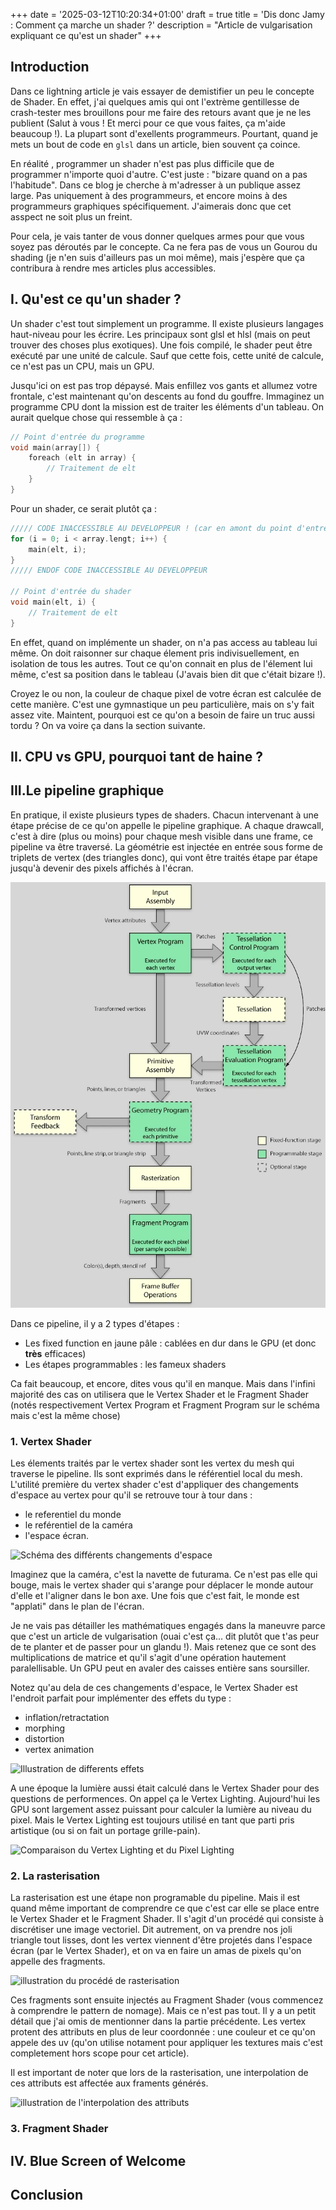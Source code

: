 +++
date = '2025-03-12T10:20:34+01:00'
draft = true
title = 'Dis donc Jamy : Comment ça marche un shader ?'
description = "Article de vulgarisation expliquant ce qu'est un shader"
+++
## Introduction
Dans ce lightning article je vais essayer de demistifier un peu le concepte de Shader. En effet, j'ai quelques amis qui ont l'extrème gentillesse de crash-tester mes brouillons pour me faire des retours avant que je ne les publient (Salut à vous ! Et merci pour ce que vous faites, ça m'aide beaucoup !). La plupart sont d'exellents programmeurs. Pourtant, quand je mets un bout de code en `glsl` dans un article, bien souvent ça coince.

En réalité , programmer un shader n'est pas plus difficile que de programmer n'importe quoi d'autre. C'est juste : "bizare quand on a pas l'habitude". Dans ce blog je cherche à m'adresser à un publique assez large. Pas uniquement à des programmeurs, et encore moins à des programmeurs graphiques spécifiquement. J'aimerais donc que cet asspect ne soit plus un freint.

Pour cela, je vais tanter de vous donner quelques armes pour que vous soyez pas déroutés par le concepte. Ca ne fera pas de vous un Gourou du shading (je n'en suis d'ailleurs pas un moi même), mais j'espère que ça contribura à rendre mes articles plus accessibles.

## I. Qu'est ce qu'un shader ?
Un shader c'est tout simplement un programme. Il existe plusieurs langages haut-niveau pour les écrire. Les principaux sont glsl et hlsl (mais on peut trouver des choses plus exotiques). Une fois compilé, le shader peut être exécuté par une unité de calcule. Sauf que cette fois, cette unité de calcule, ce n'est pas un CPU, mais un GPU.

Jusqu'ici on est pas trop dépaysé. Mais enfillez vos gants et allumez votre frontale, c'est maintenant qu'on descents au fond du gouffre. Immaginez un programme CPU dont la mission est de traiter les éléments d'un tableau. On aurait quelque chose qui ressemble à ça :
```c
// Point d'entrée du programme
void main(array[]) {
	foreach (elt in array) {
		// Traitement de elt
	}
}
```

Pour un shader, ce serait plutôt ça :
```c
///// CODE INACCESSIBLE AU DEVELOPPEUR ! (car en amont du point d'entrée)
for (i = 0; i < array.lengt; i++) {
	main(elt, i);
}
///// ENDOF CODE INACCESSIBLE AU DEVELOPPEUR

// Point d'entrée du shader
void main(elt, i) {
	// Traitement de elt
}
```

En effet, quand on implémente un shader, on n'a pas access au tableau lui même. On doit raisonner sur chaque élement pris indivisuellement, en isolation de tous les autres. Tout ce qu'on connait en plus de l'élement lui même, c'est sa position dans le tableau (J'avais bien dit que c'était bizare !).

Croyez le ou non, la couleur de chaque pixel de votre écran est calculée de cette manière. C'est une gymnastique un peu particulière, mais on s'y fait assez vite. Maintent, pourquoi est ce qu'on a besoin de faire un truc aussi tordu ? On va voire ça dans la section suivante.

## II. CPU vs GPU, pourquoi tant de haine ?


<explication de comment le GPU fonctionnent>

## III.Le pipeline graphique
En pratique, il existe plusieurs types de shaders. Chacun intervenant à une étape précise de ce qu'on appelle le pipeline graphique. A chaque drawcall, c'est à dire (plus ou moins) pour chaque mesh visible dans une frame, ce pipeline va être traversé. La géométrie est injectée en entrée sous forme de triplets de vertex (des triangles donc), qui vont être traités étape par étape jusqu'à devenir des pixels affichés à l'écran.

![Diagramme représentant le pipline graphique](images/gfx_pipeline.opti.webp)

Dans ce pipeline, il y a 2 types d'étapes :
- Les fixed function en jaune pâle : cablées en dur dans le GPU (et donc **très** efficaces)
- Les étapes programmables : les fameux shaders

Ca fait beaucoup, et encore, dites vous qu'il en manque. Mais dans l'infini majorité des cas on utilisera que le Vertex Shader et le Fragment Shader (notés respectivement Vertex Program et Fragment Program sur le schéma mais c'est la même chose)

### 1. Vertex Shader
Les élements traités par le vertex shader sont les vertex du mesh qui traverse le pipeline. Ils sont exprimés dans le référentiel local du mesh. L'utilité première du vertex shader c'est d'appliquer des  changements d'espace au vertex pour qu'il se retrouve tour à tour dans :
- le referentiel du monde
- le reférentiel de la caméra 
- l'espace écran.

![Schéma des différents changements d'espace](images/)

Imaginez que la caméra, c'est la navette de futurama. Ce n'est pas elle qui bouge, mais le vertex shader qui s'arange pour déplacer le monde autour d'elle et l'aligner dans le bon axe. Une fois que c'est fait, le monde est "applati" dans le plan de l'écran.

Je ne vais pas détailler les mathématiques engagés dans la maneuvre parce que c'est un article de vulgarisation (ouai c'est ça... dit plutôt que t'as peur de te planter et de passer pour un glandu !). Mais retenez que ce sont des multiplications de matrice et qu'il s'agit d'une opération hautement paralellisable. Un GPU peut en avaler des caisses entière sans soursiller.

Notez qu'au dela de ces changements d'espace, le Vertex Shader est l'endroit parfait pour implémenter des effets du type :
- inflation/retractation
- morphing
- distortion
- vertex animation

![Illustration de differents effets](images/)

A une époque la lumière aussi était calculé dans le Vertex Shader pour des questions de performences. On appel ça le Vertex Lighting. Aujourd'hui les GPU sont largement assez puissant pour calculer la lumière au niveau du pixel. Mais le Vertex Lighting est toujours utilisé en tant que parti pris artistique (ou si on fait un portage grille-pain).

![Comparaison du Vertex Lighting et du Pixel Lighting](images/)

### 2. La rasterisation
La rasterisation est une étape non programable du pipeline. Mais il est quand même important de comprendre ce que c'est car elle se place entre le Vertex Shader et le Fragment Shader. Il s'agit d'un procédé qui consiste à discrétiser une image vectoriel. Dit autrement, on va prendre nos joli triangle tout lisses, dont les vertex viennent d'être projetés dans l'espace écran (par le Vertex Shader), et on va en faire un amas de pixels qu'on appelle des fragments. 

![illustration du procédé de rasterisation](images/)

Ces fragments sont ensuite injectés au Fragment Shader (vous commencez à comprendre le pattern de nomage). Mais ce n'est pas tout. Il y a un petit détail que j'ai omis de mentionner dans la partie précédente. Les vertex protent des attributs en plus de leur coordonnée : une couleur et ce qu'on appele des uv (qu'on utilise notament pour appliquer les textures mais c'est completement hors scope pour cet article).

Il est important de noter que lors de la rasterisation, une interpolation de ces attributs est affectée aux framents générés.

![illustration de l'interpolation des attributs](images/)

### 3. Fragment Shader


## IV. Blue Screen of Welcome


<Hello world>

## Conclusion